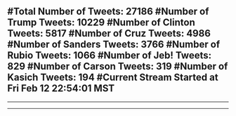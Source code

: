 #Total Number of Tweets: 27186 
#Number of Trump Tweets: 10229
#Number of Clinton Tweets: 5817
#Number of Cruz Tweets: 4986
#Number of Sanders Tweets: 3766
#Number of Rubio Tweets: 1066
#Number of Jeb! Tweets: 829
#Number of Carson Tweets: 319
#Number of Kasich Tweets: 194
#Current Stream Started at Fri Feb 12 22:54:01 MST
---
---
---
